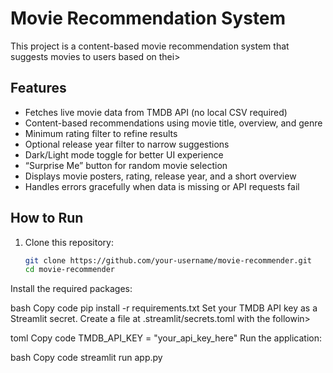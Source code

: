 # Movie Recommendation System

This project is a content-based movie recommendation system that suggests movies to users based on thei>

## Features

- Fetches live movie data from TMDB API (no local CSV required)
- Content-based recommendations using movie title, overview, and genre
- Minimum rating filter to refine results
- Optional release year filter to narrow suggestions
- Dark/Light mode toggle for better UI experience
- “Surprise Me” button for random movie selection
- Displays movie posters, rating, release year, and a short overview
- Handles errors gracefully when data is missing or API requests fail

## How to Run

1. Clone this repository:
   ```bash
   git clone https://github.com/your-username/movie-recommender.git
   cd movie-recommender
Install the required packages:

bash
Copy code
pip install -r requirements.txt
Set your TMDB API key as a Streamlit secret. Create a file at .streamlit/secrets.toml with the followin>

toml
Copy code
TMDB_API_KEY = "your_api_key_here"
Run the application:

bash
Copy code
streamlit run app.py

         
